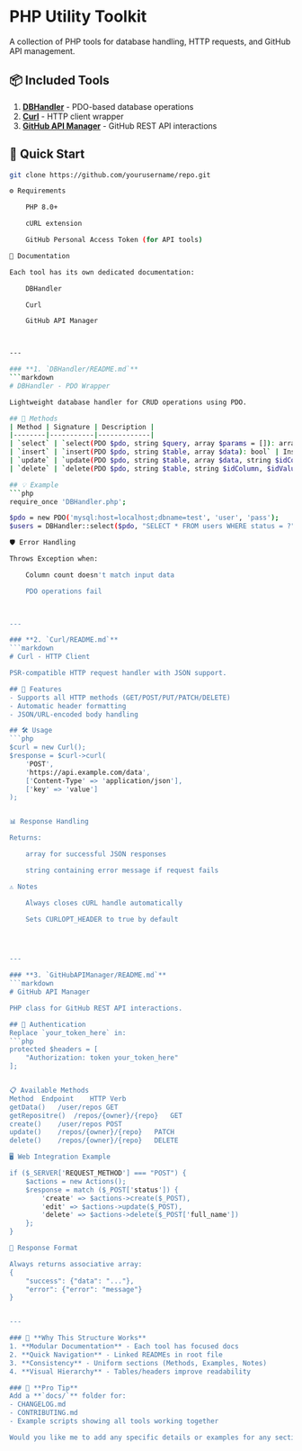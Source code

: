 # PHP Utility Toolkit

A collection of PHP tools for database handling, HTTP requests, and GitHub API management.

## 📦 Included Tools
1. **[DBHandler](/DBHandler/README.md)** - PDO-based database operations  
2. **[Curl](/Curl/README.md)** - HTTP client wrapper  
3. **[GitHub API Manager](/GitHubAPIManager/README.md)** - GitHub REST API interactions  

## 🚀 Quick Start
```bash
git clone https://github.com/yourusername/repo.git

⚙️ Requirements

    PHP 8.0+

    cURL extension

    GitHub Personal Access Token (for API tools)

📝 Documentation

Each tool has its own dedicated documentation:

    DBHandler

    Curl

    GitHub API Manager



---

### **1. `DBHandler/README.md`**
```markdown
# DBHandler - PDO Wrapper

Lightweight database handler for CRUD operations using PDO.

## 🔧 Methods
| Method | Signature | Description |
|--------|-----------|-------------|
| `select` | `select(PDO $pdo, string $query, array $params = []): array` | Executes SELECT queries |
| `insert` | `insert(PDO $pdo, string $table, array $data): bool` | Inserts records |
| `update` | `update(PDO $pdo, string $table, array $data, string $idColumn, $idValue): bool` | Updates records |
| `delete` | `delete(PDO $pdo, string $table, string $idColumn, $idValue): bool` | Deletes records |

## 💡 Example
```php
require_once 'DBHandler.php';

$pdo = new PDO('mysql:host=localhost;dbname=test', 'user', 'pass');
$users = DBHandler::select($pdo, "SELECT * FROM users WHERE status = ?", [1]);

🛡️ Error Handling

Throws Exception when:

    Column count doesn't match input data

    PDO operations fail


    
---

### **2. `Curl/README.md`**
```markdown
# Curl - HTTP Client

PSR-compatible HTTP request handler with JSON support.

## 🌟 Features
- Supports all HTTP methods (GET/POST/PUT/PATCH/DELETE)
- Automatic header formatting
- JSON/URL-encoded body handling

## 🛠️ Usage
```php
$curl = new Curl();
$response = $curl->curl(
    'POST',
    'https://api.example.com/data',
    ['Content-Type' => 'application/json'],
    ['key' => 'value']
);


📊 Response Handling

Returns:

    array for successful JSON responses

    string containing error message if request fails

⚠️ Notes

    Always closes cURL handle automatically

    Sets CURLOPT_HEADER to true by default




---

### **3. `GitHubAPIManager/README.md`**
```markdown
# GitHub API Manager

PHP class for GitHub REST API interactions.

## 🔑 Authentication
Replace `your_token_here` in:
```php
protected $headers = [
    "Authorization: token your_token_here"
];


📋 Available Methods
Method	Endpoint	HTTP Verb
getData()	/user/repos	GET
getRepositre()	/repos/{owner}/{repo}	GET
create()	/user/repos	POST
update()	/repos/{owner}/{repo}	PATCH
delete()	/repos/{owner}/{repo}	DELETE

🖥️ Web Integration Example

if ($_SERVER['REQUEST_METHOD'] === "POST") {
    $actions = new Actions();
    $response = match ($_POST['status']) {
        'create' => $actions->create($_POST),
        'edit' => $actions->update($_POST),
        'delete' => $actions->delete($_POST['full_name'])
    };
}

🔄 Response Format

Always returns associative array:
{
    "success": {"data": "..."},
    "error": {"error": "message"}
}


---

### 🎯 **Why This Structure Works**
1. **Modular Documentation** - Each tool has focused docs  
2. **Quick Navigation** - Linked READMEs in root file  
3. **Consistency** - Uniform sections (Methods, Examples, Notes)  
4. **Visual Hierarchy** - Tables/headers improve readability  

### 📌 **Pro Tip**
Add a **`docs/`** folder for:
- CHANGELOG.md
- CONTRIBUTING.md
- Example scripts showing all tools working together

Would you like me to add any specific details or examples for any section?